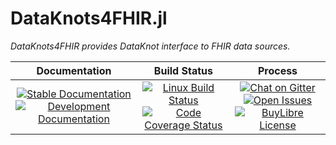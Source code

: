 # DataKnots4FHIR.jl

*DataKnots4FHIR provides DataKnot interface to FHIR
data sources.*

**Documentation** | **Build Status** | **Process**
:---: | :---: | :---:
[![Stable Documentation][doc-rel-img]][doc-rel-url] [![Development Documentation][doc-dev-img]][doc-dev-url] | [![Linux Build Status][travis-img]][travis-url] [![Code Coverage Status][codecov-img]][codecov-url] | [![Chat on Gitter][gitter-img]][gitter-url] [![Open Issues][issues-img]][issues-url] [![BuyLibre License][license-img]][license-url]

[travis-img]: https://travis-ci.org/rbt-lang/DataKnots4FHIR.jl.svg?branch=master
[travis-url]: https://travis-ci.org/rbt-lang/DataKnots4FHIR.jl
[codecov-img]: https://codecov.io/gh/rbt-lang/DataKnots4FHIR.jl/branch/master/graph/badge.svg
[codecov-url]: https://codecov.io/gh/rbt-lang/DataKnots4FHIR.jl
[issues-img]: https://img.shields.io/github/issues/rbt-lang/DataKnots4FHIR.jl.svg
[issues-url]: https://github.com/rbt-lang/DataKnots4FHIR.jl/issues
[doc-dev-img]: https://img.shields.io/badge/docs-dev-blue.svg
[doc-rel-img]: https://img.shields.io/badge/docs-stable-green.svg
[doc-dev-url]: https://rbt-lang.github.io/DataKnots4FHIR.jl/dev/
[doc-rel-url]: https://rbt-lang.github.io/DataKnots4FHIR.jl/stable/
[license-img]: https://img.shields.io/badge/LICENSE-BuyLibre-Orange
[license-url]: https://buylibre.org
[gitter-img]: https://img.shields.io/gitter/room/rbt-lang/rbt-proto.svg?color=%23753a88
[gitter-url]: https://gitter.im/rbt-lang/rbt-proto/
